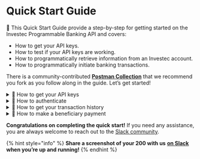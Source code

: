 # Quick Start Guide

📖 This Quick Start Guide provide a step-by-step for getting started on the Investec Programmable Banking API and covers:

* How to get your API keys.
* How to test if your API keys are working.
* How to programmatically retrieve information from an Investec account.
* How to programmatically initiate banking transactions.

There is a community-contributed [**Postman Collection**](https://www.postman.com/mymonero/workspace/investec-programmable-banking/collection/4766-86625994-2fca-4064-98b3-b47d61fb412a) that we recommend you fork as you follow along in the guide. Let’s get started!

<details>

<summary>🔑 How to get your API keys</summary>

To start using the Investec API, you must first obtain credentials for programmatic access. These are used to authenticate your requests so you can transact securely against an Investec Private Bank Account.

**Pro Tip:** If you do not have an Investec Private Bank Account, you can easily sign up online on the [Investec website.](https://www.investec.com/en\_za/banking/tech-professionals/programmable-banking.html)

If you already have an Investec Private Bank Account, you must enroll your account for Programmable Banking functionality. Contact your Private Banker and request activation for Programmable Banking.&#x20;

Now that you have an Investec Private Bank Account with Programmable Banking enabled, you can retrieve your API credentials online.

You can find them in the _Tools -> Individuals Connections_ section of your Private Client banking:

![](../.gitbook/assets/investec-bank-cred-gif-v2.gif)

You will also want to create an API key. Click the _Create new API key_ button and follow the instructions.

</details>

<details>

<summary>👤 How to authenticate </summary>

Before you query the Investec API for an account’s history, you must first authenticate. This is how the Investec API safeguards your account.

You must first retrieve a secure access token, formally called a bearer token, to be used in all outbound API calls.

To get a bearer token:

* Send an API request to the https://openapi.investec.com/identity/v2/oauth2/token endpoint.&#x20;
* The endpoint receives your client ID and client secret as [BASIC](https://en.wikipedia.org/wiki/BASIC) authentication headers. Additionally, you must send your API key in an x-api-key header.
* The request body must have a field grant\_type with value client\_credentials.
* It will return a bearer token that you can use in all subsequent API requests. The token is valid for 30 minutes, and you can always request a new one.

The Postman collection comes with an "Authentication -> 200 - OK" request that you can can run with your account credentials to try this out for yourself. 🎉\


You will want to set your credentials as variables in the collection for ease of reuse. The collection comes with client\_id, client\_secret and api\_key variables. You'll find the Variables tab after selecting the Edit menu.

![](../.gitbook/assets/image.png)

If your keys are valid, the response will contain the token and an expiration when you send the request.

Here’s an example response:

![](https://lh5.googleusercontent.com/yfYfML8kBUzBkBSg7u-R3jXQvNr62e\_8EWgKFrqYOkWuAo6vtWOWaVD\_L8gNFM-pz6Vq9kR2sZ8NXn0GLS2NwB7XM1TMC44SDqhDCN7Pbc9rqEFJg7sSFuqWcXHXBOUuqBgtrFbbPnrPjOf0A0GlVqM)\


</details>

<details>

<summary>🏦  How to get your transaction history </summary>

The Investec API enables you to query several details about an account. First, we’ll explore how to retrieve an account’s transaction history.

The API endpoint returns a list of transactions between two dates, as specified in your request.

Every account on your bank account has a unique ID that you use when transacting against it. So first, you must obtain the appropriate ID. Fortunately, the Investec API has an easy-to-use endpoint for this.

Make an API call to https://openapi.investec.com/za/pb/v1/accounts. It does not take any special parameters and returns a JSON list of all your accounts and their IDs.

Run the Get Accounts request in the [Postman collection](https://www.postman.com/mymonero/workspace/investec-programmable-banking/collection/4766-86625994-2fca-4064-98b3-b47d61fb412a), and remember to add the bearer token obtained earlier on as variable in your Postman environment.

Below is an example response. You want the value in the “accountId” field.

```json
{
  "data": {
    "accounts": [
      {
        "accountId": "1234567890",
        "accountNumber": "11223344556677",
        "accountName": "Jane Smith",
        "referenceName": "Jane Smith",
        "productName": "Private Bank Account",
        "kycCompliant": true,
        "profileId": "9876543210"
      },
    ]
  },
  "links": {
    "self": "https://openapi.investec.com/za/pb/v1/accounts"
  },
  "meta": {
    "totalPages": 1
  }
}
```

A typical request to retrieve transactions will take the form:

http://api.investec.com/za/bb/v1/accounts/{accountId}/transactions?fromDate={fromDate}\&toDate={toDate}\&page=1.

Where {accountId} is the account ID you have just obtained, whereas fromDate and toDate can be any [ISO 8601](https://en.wikipedia.org/wiki/ISO\_8601) formatted date \[Example of formatted date: 1999-09-09]].

Let’s get transactions from the last month. Our request would be: http://api.investec.com/za/bb/v1/accounts/1234-5678/transactions?fromDate=2023-02-22\&toDate=2023-01-22\&page=1.

You can add these parameters to the _Get Account Transactions_ Postman request, taking care to use the correct account ID.

Pro Tip: As you may have noticed, the endpoint accepts a pagination parameter for when you need to iterate through a longer transaction history.

If you have added the correct account ID, you will get a response with structure:

```json
{
  "data": {
    "transactions": [
      {
        "accountId": "1234567890",
        "type": "DEBIT",
        "transactionType": "OnlineBankingPayments",
        "status": "POSTED",
        "description": "LOREM IPSUM",
        "cardNumber": "",
        "postedOrder": 123,
        "postingDate": "2023-01-10",
        "valueDate": "2023-01-11",
        "actionDate": "2023-01-12",
        "transactionDate": "2023-01-10",
        "amount": 100,
        "runningBalance": 9999.99
      }
    ]
  },
  "links": {
    "self": "https://openapi.investec.com/za/pb/v1/accounts/1234567890/transactions?fromDate=2023-01-01&toDate=2023-01-31"
  },
  "meta": {
    "totalPages": 1
  }
}
```

That’s it!

Now you know how to pull data from the Investec API. You can discover several other endpoints [in the API reference](https://developer.investec.com/za/api-products/view/5IQOOP9bftOUE5YBdyfQGX), they all authenticate in the same fashion..

In the next step, we will explore how to push data to the Investec API and effect account changes.&#x20;

</details>

<details>

<summary>💸 How to make a beneficiary payment</summary>

In addition to retrieving historical data from your account, the Investec API allows you to programmatically make payments to beneficiaries on your account.

Let’s explore how to make a payment to an existing beneficiary on your account.

Please note that you can only make programmatic payments to beneficiaries that have been paid at least once before with regular online banking from your account.

As with accounts, every beneficiary on your banking profile also has a unique ID. You can retrieve the list of beneficiaries from the following endpoint: https://openapi.investec.com/za/pb/v1/accounts/beneficiaries. Again, you use a bearer token for authentication as with all API requests to the Investec API, and a typical response has the following structure:&#x20;

```json
{
  "data": [
    {
      "beneficiaryId": "LOREMIPSUMDOLOR=",
      "accountNumber": "1234567890",
      "code": "123456",
      "bank": "ACME CORP",
      "beneficiaryName": "Jane Smith",
      "lastPaymentAmount": "1.00",
      "lastPaymentDate": "10/01/2023",
      "cellNo": null,
      "emailAddress": null,
      "name": "Jane Smith",
      "referenceAccountNumber": "LOREM IPSUM DOLOR",
      "referenceName": "LOREM IPSUM",
      "categoryId": "112233445566",
      "profileId": "77889900"
    },
  ],
  "links": {
    "self": "https://openapi.investec.com/za/pb/v1/accounts/beneficiaries"
  },
  "meta": {
    "totalPages": 1
  }
}
```

The [Postman Collection](https://www.postman.com/mymonero/workspace/investec-programmable-banking/collection/4766-86625994-2fca-4064-98b3-b47d61fb412a) has a request for this named Beneficiaries (in the Beneficiaries folder)

Now that you have a beneficiary ID, let’s make a small payment to them. For that, we’ll be using https://openapi.investec.com/za/pb/v1/accounts/{accountId}/paymultiple.

The endpoint receives an array list of payments, as it’s able to process multiple payments at one point. Payments are easily defined and have four key fields:

```json
{
  "paymentsList": [
    {
      "beneficiaryId": "01234567890",
      "amount": "10",
      "myReference": "API transfer",
      "theirReference": "API transfer"
    }
  ]
}
```

The [Postman collection](https://www.postman.com/mymonero/workspace/investec-programmable-banking/collection/4766-86625994-2fca-4064-98b3-b47d61fb412a) has a Beneficiary Payment request you can use to try this out for yourself.

As you will see, you have full programmatic control of the process and it does not require additional manual verification.

</details>

**Congratulations on completing the quick start!** If you need any assistance, you are always welcome to reach out to the [Slack community](https://offerzen-community.slack.com/archives/C04KFQA3YCQ).

{% hint style="info" %}
**Share a screenshot of your 200 with us** [**on Slack**](https://offerzen-community.slack.com/archives/C04KFQA3YCQ) **when you’re up and running!**
{% endhint %}

